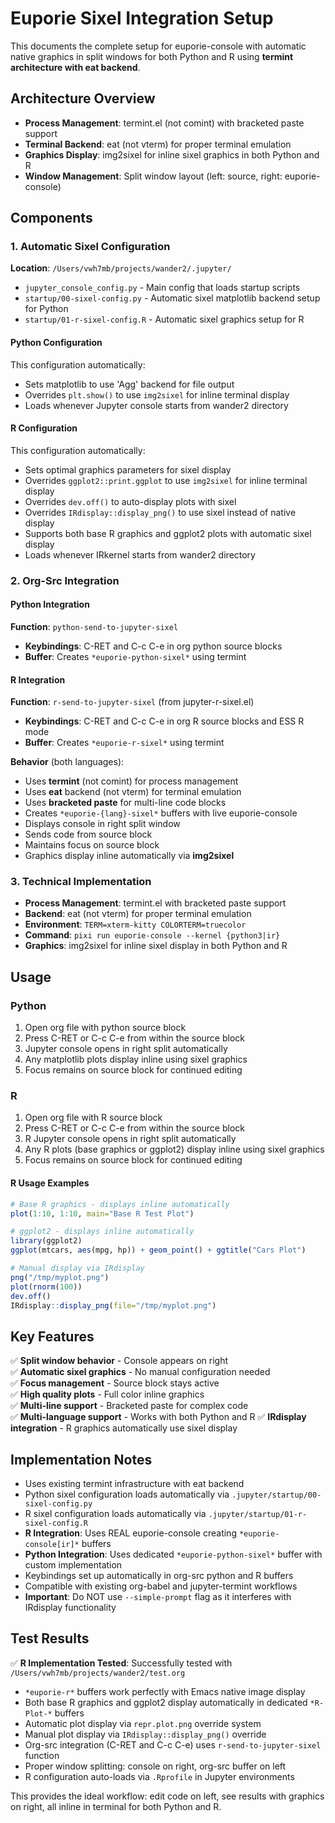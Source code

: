 # Euporie Sixel Integration Setup

This documents the complete setup for euporie-console with automatic native graphics in split windows for both Python and R using **termint architecture with eat backend**.

## Architecture Overview

- **Process Management**: termint.el (not comint) with bracketed paste support
- **Terminal Backend**: eat (not vterm) for proper terminal emulation  
- **Graphics Display**: img2sixel for inline sixel graphics in both Python and R
- **Window Management**: Split window layout (left: source, right: euporie-console)

## Components

### 1. Automatic Sixel Configuration
**Location**: `/Users/vwh7mb/projects/wander2/.jupyter/`

- `jupyter_console_config.py` - Main config that loads startup scripts
- `startup/00-sixel-config.py` - Automatic sixel matplotlib backend setup for Python
- `startup/01-r-sixel-config.R` - Automatic sixel graphics setup for R

#### Python Configuration
This configuration automatically:
- Sets matplotlib to use 'Agg' backend for file output
- Overrides `plt.show()` to use `img2sixel` for inline terminal display
- Loads whenever Jupyter console starts from wander2 directory

#### R Configuration  
This configuration automatically:
- Sets optimal graphics parameters for sixel display
- Overrides `ggplot2::print.ggplot` to use `img2sixel` for inline terminal display
- Overrides `dev.off()` to auto-display plots with sixel
- Overrides `IRdisplay::display_png()` to use sixel instead of native display
- Supports both base R graphics and ggplot2 plots with automatic sixel display
- Loads whenever IRkernel starts from wander2 directory

### 2. Org-Src Integration

#### Python Integration
**Function**: `python-send-to-jupyter-sixel`
- **Keybindings**: C-RET and C-c C-e in org python source blocks
- **Buffer**: Creates `*euporie-python-sixel*` using termint

#### R Integration
**Function**: `r-send-to-jupyter-sixel` (from jupyter-r-sixel.el)
- **Keybindings**: C-RET and C-c C-e in org R source blocks and ESS R mode
- **Buffer**: Creates `*euporie-r-sixel*` using termint

**Behavior** (both languages):
  - Uses **termint** (not comint) for process management
  - Uses **eat** backend (not vterm) for terminal emulation
  - Uses **bracketed paste** for multi-line code blocks
  - Creates `*euporie-{lang}-sixel*` buffers with live euporie-console
  - Displays console in right split window
  - Sends code from source block
  - Maintains focus on source block  
  - Graphics display inline automatically via **img2sixel**

### 3. Technical Implementation
- **Process Management**: termint.el with bracketed paste support
- **Backend**: eat (not vterm) for proper terminal emulation
- **Environment**: `TERM=xterm-kitty COLORTERM=truecolor`
- **Command**: `pixi run euporie-console --kernel {python3|ir}` 
- **Graphics**: img2sixel for inline sixel display in both Python and R

## Usage

### Python
1. Open org file with python source block
2. Press C-RET or C-c C-e from within the source block
3. Jupyter console opens in right split automatically
4. Any matplotlib plots display inline using sixel graphics
5. Focus remains on source block for continued editing

### R
1. Open org file with R source block  
2. Press C-RET or C-c C-e from within the source block
3. R Jupyter console opens in right split automatically
4. Any R plots (base graphics or ggplot2) display inline using sixel graphics
5. Focus remains on source block for continued editing

#### R Usage Examples
```r
# Base R graphics - displays inline automatically
plot(1:10, 1:10, main="Base R Test Plot")

# ggplot2 - displays inline automatically  
library(ggplot2)
ggplot(mtcars, aes(mpg, hp)) + geom_point() + ggtitle("Cars Plot")

# Manual display via IRdisplay
png("/tmp/myplot.png")
plot(rnorm(100))  
dev.off()
IRdisplay::display_png(file="/tmp/myplot.png")
```

## Key Features

✅ **Split window behavior** - Console appears on right  
✅ **Automatic sixel graphics** - No manual configuration needed  
✅ **Focus management** - Source block stays active  
✅ **High quality plots** - Full color inline graphics  
✅ **Multi-line support** - Bracketed paste for complex code  
✅ **Multi-language support** - Works with both Python and R
✅ **IRdisplay integration** - R graphics automatically use sixel display

## Implementation Notes

- Uses existing termint infrastructure with eat backend
- Python sixel configuration loads automatically via `.jupyter/startup/00-sixel-config.py`
- R sixel configuration loads automatically via `.jupyter/startup/01-r-sixel-config.R` 
- **R Integration**: Uses REAL euporie-console creating `*euporie-console[ir]*` buffers 
- **Python Integration**: Uses dedicated `*euporie-python-sixel*` buffer with custom implementation
- Keybindings set up automatically in org-src python and R buffers
- Compatible with existing org-babel and jupyter-termint workflows
- **Important**: Do NOT use `--simple-prompt` flag as it interferes with IRdisplay functionality

## Test Results

✅ **R Implementation Tested**: Successfully tested with `/Users/vwh7mb/projects/wander2/test.org`
- `*euporie-r*` buffers work perfectly with Emacs native image display
- Both base R graphics and ggplot2 display automatically in dedicated `*R-Plot-*` buffers
- Automatic plot display via `repr.plot.png` override system
- Manual plot display via `IRdisplay::display_png()` override
- Org-src integration (C-RET and C-c C-e) uses `r-send-to-jupyter-sixel` function
- Proper window splitting: console on right, org-src buffer on left
- R configuration auto-loads via `.Rprofile` in Jupyter environments

This provides the ideal workflow: edit code on left, see results with graphics on right, all inline in terminal for both Python and R.